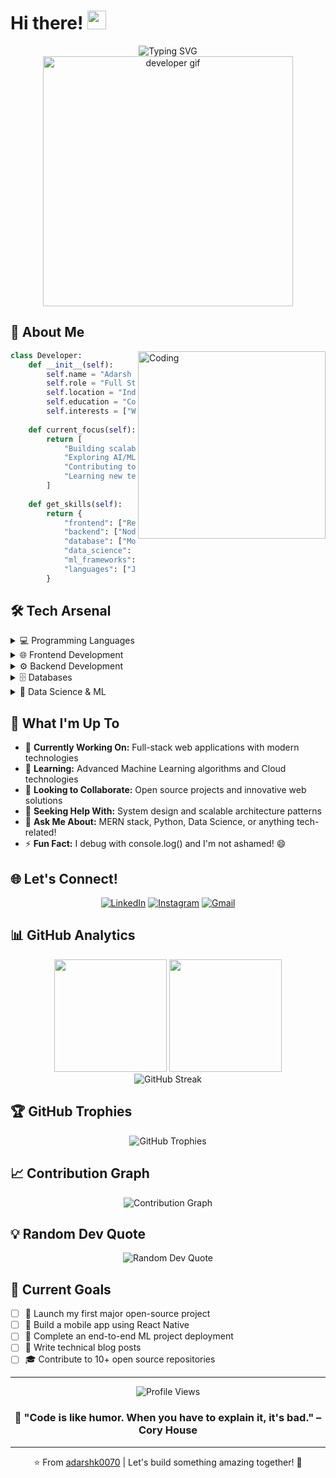 # Hi there! <img src="https://raw.githubusercontent.com/MartinHeinz/MartinHeinz/master/wave.gif" width="30px" height="30px" />

<div align="center">
  <img src="https://readme-typing-svg.herokuapp.com?font=Fira+Code&pause=1000&color=00D9FF&center=true&vCenter=true&width=435&lines=Full+Stack+Developer;MERN+Stack+Enthusiast;Data+Science+Explorer;Machine+Learning+Practitioner;Always+Learning+Something+New!" alt="Typing SVG" />
</div>

<div align="center">
  <img src="https://github.com/Adam-pw/Adam-pw/blob/main/animation_500_kxa883sd.gif" alt="developer gif" width="400"/>
</div>

## 🚀 About Me

<img align="right" alt="Coding" width="300" src="https://cdn.dribbble.com/users/1162077/screenshots/3848914/programmer.gif">

```python
class Developer:
    def __init__(self):
        self.name = "Adarsh K"
        self.role = "Full Stack Developer"
        self.location = "India 🇮🇳"
        self.education = "Computer Science Student"
        self.interests = ["Web Development", "Data Science", "ML"]
    
    def current_focus(self):
        return [
            "Building scalable web applications",
            "Exploring AI/ML algorithms",
            "Contributing to open source",
            "Learning new technologies"
        ]
    
    def get_skills(self):
        return {
            "frontend": ["React", "Next.js", "TypeScript", "HTML5", "CSS3"],
            "backend": ["Node.js", "Express.js", "FastAPI", "NestJS"],
            "database": ["MongoDB", "MySQL"],
            "data_science": ["Python", "Pandas", "NumPy", "Scikit-learn"],
            "ml_frameworks": ["TensorFlow", "PyTorch"],
            "languages": ["JavaScript", "Python", "Java", "C", "C#", "PHP", "R"]
        }
```

## 🛠️ Tech Arsenal

<details>
<summary>💻 Programming Languages</summary>
<br>

![Python](https://img.shields.io/badge/Python-3776AB?style=for-the-badge&logo=python&logoColor=white)
![JavaScript](https://img.shields.io/badge/JavaScript-F7DF1E?style=for-the-badge&logo=javascript&logoColor=black)
![TypeScript](https://img.shields.io/badge/TypeScript-007ACC?style=for-the-badge&logo=typescript&logoColor=white)
![Java](https://img.shields.io/badge/Java-ED8B00?style=for-the-badge&logo=openjdk&logoColor=white)
![C](https://img.shields.io/badge/C-00599C?style=for-the-badge&logo=c&logoColor=white)
![C#](https://img.shields.io/badge/C%23-239120?style=for-the-badge&logo=csharp&logoColor=white)
![PHP](https://img.shields.io/badge/PHP-777BB4?style=for-the-badge&logo=php&logoColor=white)
![R](https://img.shields.io/badge/R-276DC3?style=for-the-badge&logo=r&logoColor=white)

</details>

<details>
<summary>🌐 Frontend Development</summary>
<br>

![React](https://img.shields.io/badge/React-20232A?style=for-the-badge&logo=react&logoColor=61DAFB)
![Next.js](https://img.shields.io/badge/Next.js-000000?style=for-the-badge&logo=next.js&logoColor=white)
![HTML5](https://img.shields.io/badge/HTML5-E34F26?style=for-the-badge&logo=html5&logoColor=white)
![CSS3](https://img.shields.io/badge/CSS3-1572B6?style=for-the-badge&logo=css3&logoColor=white)
![Vite](https://img.shields.io/badge/Vite-646CFF?style=for-the-badge&logo=vite&logoColor=white)

</details>

<details>
<summary>⚙️ Backend Development</summary>
<br>

![Node.js](https://img.shields.io/badge/Node.js-43853D?style=for-the-badge&logo=node.js&logoColor=white)
![Express.js](https://img.shields.io/badge/Express.js-404D59?style=for-the-badge&logo=express&logoColor=white)
![NestJS](https://img.shields.io/badge/NestJS-E0234E?style=for-the-badge&logo=nestjs&logoColor=white)
![FastAPI](https://img.shields.io/badge/FastAPI-005571?style=for-the-badge&logo=fastapi&logoColor=white)

</details>

<details>
<summary>🗄️ Databases</summary>
<br>

![MongoDB](https://img.shields.io/badge/MongoDB-4EA94B?style=for-the-badge&logo=mongodb&logoColor=white)
![MySQL](https://img.shields.io/badge/MySQL-005C84?style=for-the-badge&logo=mysql&logoColor=white)

</details>

<details>
<summary>🤖 Data Science & ML</summary>
<br>

![NumPy](https://img.shields.io/badge/NumPy-013243?style=for-the-badge&logo=numpy&logoColor=white)
![Pandas](https://img.shields.io/badge/Pandas-150458?style=for-the-badge&logo=pandas&logoColor=white)
![Scikit-Learn](https://img.shields.io/badge/Scikit--Learn-F7931E?style=for-the-badge&logo=scikit-learn&logoColor=white)
![TensorFlow](https://img.shields.io/badge/TensorFlow-FF6F00?style=for-the-badge&logo=tensorflow&logoColor=white)
![PyTorch](https://img.shields.io/badge/PyTorch-EE4C2C?style=for-the-badge&logo=pytorch&logoColor=white)
![Matplotlib](https://img.shields.io/badge/Matplotlib-11557c?style=for-the-badge&logo=matplotlib&logoColor=white)

</details>

## 🌟 What I'm Up To

- 🔭 **Currently Working On:** Full-stack web applications with modern technologies
- 🌱 **Learning:** Advanced Machine Learning algorithms and Cloud technologies
- 👯 **Looking to Collaborate:** Open source projects and innovative web solutions
- 🤝 **Seeking Help With:** System design and scalable architecture patterns
- 💬 **Ask Me About:** MERN stack, Python, Data Science, or anything tech-related!
- ⚡ **Fun Fact:** I debug with console.log() and I'm not ashamed! 😄

## 🌐 Let's Connect!

<div align="center">

[![LinkedIn](https://img.shields.io/badge/LinkedIn-0077B5?style=for-the-badge&logo=linkedin&logoColor=white)](https://linkedin.com/in/www.linkedin.com/in/adarshk0216)
[![Instagram](https://img.shields.io/badge/Instagram-E4405F?style=for-the-badge&logo=instagram&logoColor=white)](https://instagram.com/instragram.com/create.rr/adarsh0070)
[![Gmail](https://img.shields.io/badge/Gmail-D14836?style=for-the-badge&logo=gmail&logoColor=white)](mailto:adarshk6678@gmail.com)

</div>

## 📊 GitHub Analytics

<div align="center">
  <img height="180em" src="https://github-readme-stats.vercel.app/api?username=adarshk0070&show_icons=true&theme=tokyonight&include_all_commits=true&count_private=true"/>
  <img height="180em" src="https://github-readme-stats.vercel.app/api/top-langs/?username=adarshk0070&layout=compact&langs_count=8&theme=tokyonight"/>
</div>

<div align="center">
  <img src="https://github-readme-streak-stats.herokuapp.com/?user=adarshk0070&theme=tokyonight" alt="GitHub Streak" />
</div>

## 🏆 GitHub Trophies

<div align="center">
  <img src="https://github-profile-trophy.vercel.app/?username=adarshk0070&theme=tokyonight&no-frame=false&no-bg=false&margin-w=4&row=1" alt="GitHub Trophies" />
</div>

## 📈 Contribution Graph

<div align="center">
  <img src="https://github-readme-activity-graph.vercel.app/graph?username=adarshk0070&theme=tokyo-night&bg_color=1a1b27&color=70a5fd&line=70a5fd&point=bf91f3&area=true&hide_border=true" alt="Contribution Graph" />
</div>

## 💡 Random Dev Quote

<div align="center">
  <img src="https://quotes-github-readme.vercel.app/api?type=horizontal&theme=tokyonight" alt="Random Dev Quote" />
</div>

## 🎯 Current Goals

- [ ] 🚀 Launch my first major open-source project
- [ ] 📱 Build a mobile app using React Native
- [ ] 🤖 Complete an end-to-end ML project deployment
- [ ] 📝 Write technical blog posts
- [ ] 🎓 Contribute to 10+ open source repositories

---

<div align="center">
  <img src="https://komarev.com/ghpvc/?username=adarshk0070&style=for-the-badge&color=blue" alt="Profile Views" />
</div>

<div align="center">
  <h3>💫 "Code is like humor. When you have to explain it, it's bad." – Cory House</h3>
</div>

---

<div align="center">
  ⭐️ From <a href="https://github.com/adarshk0070">adarshk0070</a> | Let's build something amazing together! 🚀
</div>
